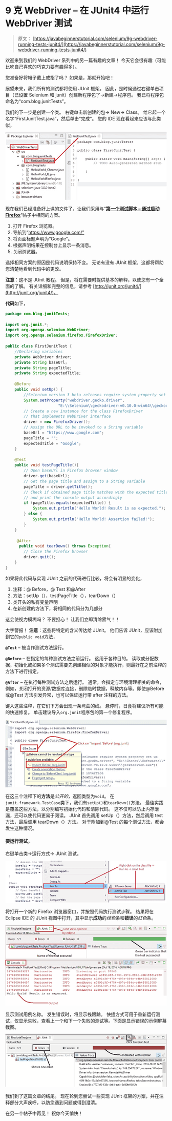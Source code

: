 # 9 克 WebDriver – 在 JUnit4 中运行 WebDriver 测试

> 原文： [https://javabeginnerstutorial.com/selenium/9g-webdriver-running-tests-junit4/](https://javabeginnerstutorial.com/selenium/9g-webdriver-running-tests-junit4/)

欢迎来到我们的 WebDriver 系列中的另一篇有趣的文章！ 今天它会很有趣（可能比吃自己喜欢的巧克力要有趣得多）。

您准备好将帽子戴上戒指了吗？ 如果是，那就开始吧！

展望未来，我们所有的测试都将使用 JUnit 框架。 因此，是时候通过右键单击项目（已设置 Selenium 和 junit）创建新程序包了->新建->程序包。 我已将程序包命名为“com.blog.junitTests”。

我们的下一步是创建一个类。 右键单击新创建的包-> New-> Class。 给它起一个名字“FirstJunitTest.java”，然后单击“完成”。 您的 IDE 现在看起来应该与此类似，

![JUnit implementation](img/ac2ffc78ad525227b36a8a3fa84ed450.png)

现在我们已经准备好上课的文件了，让我们采用与“[**第一个测试脚本 – 通过启动 Firefox**](https://javabeginnerstutorial.com/selenium/9c-webdriver-first-test-script-firefox/)”帖子中相同的方案。

1.  打开 Firefox 浏览器。
2.  导航到“https://www.google.com/”
3.  将页面标题声明为“Google”。
4.  根据声明结果在控制台上显示一条消息。
5.  关闭浏览器。

选择相同方案的原因是代码说明保持不变。 无论有没有 JUnit 框架，这都将帮助您清楚地看到代码中的更改。

**注意**：这不是 JUnit 教程。 但是，将在需要时提供基本的解释，以使您有一个全面的了解。 有关详细和完整的信息，请参考 [http://junit.org/junit4/](http://junit.org/junit4/)。

**代码**如下，

```java
package com.blog.junitTests;

import org.junit.*;
import org.openqa.selenium.WebDriver;
import org.openqa.selenium.firefox.FirefoxDriver;

public class FirstJunitTest {
	//Declaring variables
	private WebDriver driver; 
	private String baseUrl;
	private String pageTitle;
	private String expectedTitle;

	@Before
	public void setUp() {
		//Selenium version 3 beta releases require system property set up
		System.setProperty("webdriver.gecko.driver", 
                       "E:\\Selenium\\geckodriver-v0.10.0-win64\\geckodriver.exe");
		// Create a new instance for the class FirefoxDriver
		// that implements WebDriver interface
		driver = new FirefoxDriver();
		// Assign the URL to be invoked to a String variable
		baseUrl = "https://www.google.com";
		pageTitle = "";
		expectedTitle = "Google";
	}

	@Test
	public void testPageTitle(){
		// Open baseUrl in Firefox browser window
		driver.get(baseUrl);
		// Get the page title and assign to a String variable
		pageTitle = driver.getTitle();
		// Check if obtained page title matches with the expected title
		// and print the console output accordingly
		if (pageTitle.equals(expectedTitle)) {
			System.out.println("Hello World! Result is as expected.");
		} else {
			System.out.println("Hello World! Assertion failed!");
		}
	}

	 @After
	  public void tearDown() throws Exception{
		// Close the Firefox browser
		driver.quit();
	}
}
```

如果将此代码与实现 JUnit 之前的代码进行比较，将会有明显的变化，

1.  注释：@ Before，@ Test 和@After
2.  方法：setUp（），testPageTitle（），tearDown（）
3.  类开头的私有变量声明
4.  在新创建的方法下，将相同的代码分为几部分

这会使视力模糊吗？ 不要担心！ 让我们立即清除雾气！！

大字警报！ **注意**：这些将特定的含义传达给 JUnit。 他们告诉 JUnit，应该附加到它的`public void`方法，

**`@Test`** – 被当作测试方法运行。

**`@Before`** – 在指定的每种测试方法之前运行。 这用于各种目的。 读取或分配数据，初始化或如果多个测试需要先创建相似的对象才能执行，则最好在之前注释的方法下进行指定。

**`@After`** – 在执行每种测试方法之后运行。 通常，会指定与环境清理相关的命令，例如，关闭打开的资源/数据库连接，删除临时数据，释放内存等。即使@Before 或@Test 方法引发异常，也可以保证运行带 after 注释的方法。

键入这些注释，在它们下方会出现一条弯曲的线。 悬停时，日食将建议所有可能的快速修复。 单击建议导入`org.junit`程序包的第一个修复程序。

![JUnit import packages](img/ce8da4202841e9f631539ef66816bcfb.png)

在这三个注释下的**方法**是*公开的*，返回类型为`void`。 在`junit.framework.TestCase`类下，我们有`setUp()`和`tearDown()`方法。 最佳实践是覆盖这些方法，以分别编写初始化代码和清除代码。 这不仅可以防止内存泄漏，还可以使代码更易于阅读。 JUnit 首先调用 setUp（）方法，然后调用 test 方法，最后调用 tearDown（）方法。 对于附加到@Test 的每个测试方法，都会发生这种情况。

#### 要运行测试，

右键单击类->运行方式-> JUnit 测试。

![JUnit4 test execution](img/61ab82ac961722bbfc27358cad1b2faf.png)

将打开一个新的 Firefox 浏览器窗口，并按照代码执行测试步骤。 结果将在 Eclipse IDE 的 JUnit 视图中打开，其中显示**成功**的*绿色*条和**错误**的*红色*条。

![JUnit4 test success](img/d2b038f920d9e74a856f23a7d6a9d228.png)

显示测试用例名称。 发生错误时，将显示栈跟踪。 快捷方式可用于重新运行测试，仅显示失败，查看上一个和下一个失败的测试等。下面是显示错误的示例屏幕截图。

![JUnit4 test error](img/088bcc21e786b7be7f5496d288cdea44.png)

我们到了这篇文章的结尾。 现在轮到您尝试一些实现 JUnit 框架的方案，并在注释部分大声疾呼，以防您遇到问题或得到澄清。

在另一个帖子中再见！ 祝你今天愉快！

